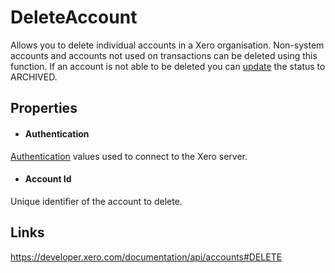 DeleteAccount
============

Allows you to delete individual accounts in a Xero organisation. Non-system accounts and accounts not used on transactions can be deleted using this function. If an account is not able to be deleted you can [update](../UpdateAccount/Index.md) the status to ARCHIVED.

Properties
----------

-  #### Authentication
[Authentication](../../../Common/Authentication/Index.md) values used to connect to the Xero server.
-  #### Account Id
Unique identifier of the account to delete.



Links
-----

https://developer.xero.com/documentation/api/accounts#DELETE
